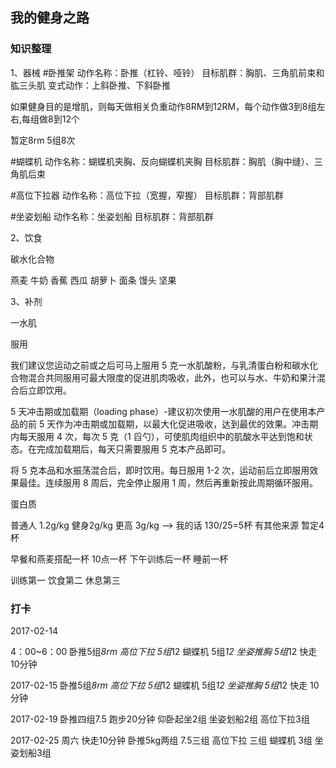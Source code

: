 ## 我的健身之路

### 知识整理

1、器械
#卧推架
动作名称：卧推（杠铃、哑铃）
目标肌群：胸肌、三角肌前束和肱三头肌
变式动作：上斜卧推、下斜卧推

如果健身目的是增肌，则每天做相关负重动作8RM到12RM，每个动作做3到8组左右,每组做8到12个

暂定8rm 5组8次

#蝴蝶机
动作名称：蝴蝶机夹胸、反向蝴蝶机夹胸
目标肌群：胸肌（胸中缝）、三角肌后束

#高位下拉器
动作名称：高位下拉（宽握，窄握）
目标肌群：背部肌群

#坐姿划船
动作名称：坐姿划船
目标肌群：背部肌群

2、饮食

碳水化合物

燕麦 牛奶 香蕉 西瓜 胡萝卜 面条 馒头 坚果

3、补剂

一水肌

服用

我们建议您运动之前或之后可马上服用 5 克一水肌酸粉，与乳清蛋白粉和碳水化合物混合共同服用可最大限度的促进肌肉吸收，此外，也可以与水、牛奶和果汁混合后立即饮用。

5 天冲击期或加载期（loading phase）-建议初次使用一水肌酸的用户在使用本产品的前 5 天作为冲击期或加载期，以最大化促进吸收，达到最优的效果。冲击期内每天服用 4 次，每次 5 克（1 舀勺），可使肌肉组织中的肌酸水平达到饱和状态。在完成加载期后，每天只需要服用 5 克本产品即可。

将 5 克本品和水振荡混合后，即时饮用。每日服用 1-2 次，运动前后立即服用效果最佳。连续服用 8 周后，完全停止服用 1 周，然后再重新按此周期循环服用。

蛋白质

普通人 1.2g/kg 健身2g/kg 更高 3g/kg --> 我的话 130/25=5杯 有其他来源 暂定4杯

早餐和燕麦搭配一杯 10点一杯 下午训练后一杯 睡前一杯

训练第一 饮食第二 休息第三

### 打卡

2017-02-14

4：00~6：00 
卧推5组*8rm 
高位下拉 5组*12
蝴蝶机 5组*12
坐姿推胸 5组*12
快走 10分钟

2017-02-15
卧推5组*8rm 
高位下拉 5组*12
蝴蝶机 5组*12
坐姿推胸 5组*12
快走 10分钟

2017-02-19
卧推四组7.5
跑步20分钟
仰卧起坐2组
坐姿划船2组
高位下拉3组

2017-02-25 周六
快走10分钟
卧推5kg两组 7.5三组
高位下拉 三组
蝴蝶机 3组
坐姿划船3组